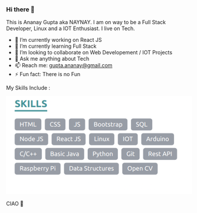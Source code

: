 ### Hi there 👋
 
 This is Ananay Gupta aka NAYNAY. I am on way to be a Full Stack Developer, Linux and a IOT Enthusiast. I live on Tech.

 - 🔭 I’m currently working on React JS
 - 🌱 I’m currently learning Full Stack 
 - 👯 I’m looking to collaborate on Web Developement / IOT Projects
 - 💬 Ask me anything about Tech
 - 📫 Reach me: gupta.ananay@gmail.com
 - ⚡ Fun fact: There is no Fun 
 
 My Skills Include :
 
 <img src="skills.png">
 
 CIAO 👋

